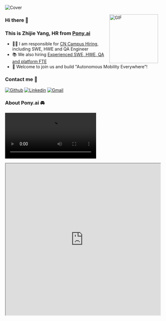 ![Cover](https://s1.ax1x.com/2022/05/19/Obl61O.jpg)


<img align="right" alt="GIF" height="160px" src="https://s1.ax1x.com/2022/05/19/ObQuIx.gif"/>


### Hi there 👋 
### This is Zhijie Yang, HR from [Pony.ai](https://pony.ai)

- 👨‍💻 I am responsible for [CN Campus Hiring](https://campus.pony.ai), including SWE, HWE and QA Engineer
- 📚 We also hiring [Experienced SWE, HWE, QA and platform FTE](http://career.pony.ai)
- 🚀 Welcome to join us and build "Autonomous Mobility Everywhere"!

### Contact me 📝

[![Github](https://img.shields.io/badge/-Github-000?style=flat&logo=Github&logoColor=white)](https://github.com/yangtongxueruc)
[![Linkedin](https://img.shields.io/badge/-LinkedIn-blue?style=flat&logo=Linkedin&logoColor=white)](https://www.linkedin.com/in/zhijie-yang-6b833491/)
[![Gmail](https://img.shields.io/badge/-Gmail-c14438?style=flat&logo=Gmail&logoColor=white)](mailto:zhijie@pony.ai)

### About Pony.ai 🚘
<video src="[视频链接](https://www.bilibili.com/video/BV1Nv4y1A7y5?share_source=copy_web)"></video>
<iframe height=498 width=510 src="https://www.bilibili.com/video/BV1Nv4y1A7y5/">
